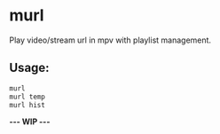 # murl

Play video/stream url in mpv with playlist management.

## Usage:

```sh
murl
murl temp
murl hist
```

**--- WIP ---**
